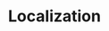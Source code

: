 ---
layout: pattern.njk
key: localization-maps_de
title: Localization
parent: basics-maps_de
image: maps/overview/localization.webp
keywords: logo, brand, signet, pleitegeier
order: 40
---